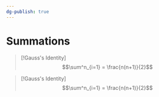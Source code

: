 ```yaml
---
dg-publish: true
---
```

# Summations

>[!Gauss's Identity]
$$\sum^n_{i=1} = \frac{n(n+1)}{2}$$

>[!Gauss's Identity]
$$\sum^n_{i=1} = \frac{n(n+1)}{2}$$